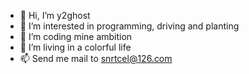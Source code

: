 - 👋 Hi, I’m y2ghost
- 👀 I’m interested in programming, driving and planting
- 🌱 I’m coding mine ambition
- 💞️ I’m living in a colorful life
- 📫 Send me mail to snrtcel@126.com
